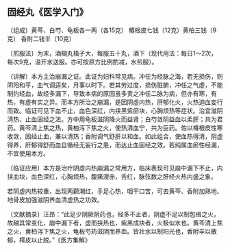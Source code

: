 ## 固经丸《医学入门》

〔组成〕黄芩、白芍、龟板各一两（各15克） 椿根皮七钱（12克）黄柏三钱（9克） 香附二钱半（10克）

〔煎服法〕为末，酒糊丸梧子大，每服五十丸，酒下（现代用法：每日1～2次，每次9克，温开水送服。亦可按原方比例酌减，水煎服）。

〔讲解〕本方主治崩漏之证。此证为妇科常见病。冲任为经脉之海，若无损伤，则阴阳和平，血气调适矣，月事以时下。若其劳过度，损伤脏腑，冲任之气虚，不能制约经血，故经多漏下，导致本病的原因虽多责之冲任二脉为病，但亦有寒，有热，有虚有实之异。而本方所治之崩漏，是因阴虚内热，肝郁化火，火热迫血妄行而致。临证可见下血不止，血色深红，内挟黑紫瘀块，心胸烦热等症状。治宜滋阴清热、止血固经之法。方中用龟板滋阴降火而益肾；白芍敛阴益血以柔肝；共为君药。黄芩清上焦之热，黄柏泻下焦之火，使热清血宁，共为臣药。佐以椿根皮性寒收敛，固经止血，兼以清热；香附调气舒肝以和血。如此组合，使血热得清，阴虚得养，肝郁得舒而血自循经无妄行之患，而达止血固经之效。若纯属血瘀性经漏，不宜使用本方。

〔临证应用〕本方是治疗阴虚内热崩漏之常用方，临床表现可见崩中漏下不止，内挟血块，血色深红，心胸烦热，腹痛溲赤，舌红，脉弦数之肝经火热内盛之象。

若阴虚内热较重，出现两颧潮红，手足心热，咽干口苦，可去黄芩、香附加熟地、地骨皮加强滋阴养血清虚热之功效。

〔文献摘录〕汪昂：“此足少阴厥阴药也，经多不止者，阴虚不足以制包络之火，故越其常变化，崩中漏下者，虚而挟热也，紫黑成块者，火极似水也。黄芩清上焦之火，黄柏泻下焦之火，龟板芍药滋阴而养血。皆壮水以制阳光也，香附辛以散郁，樗皮以止脱。”《医方集解》
